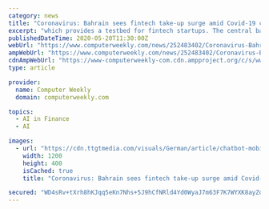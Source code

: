 ```yaml
---
category: news
title: "Coronavirus: Bahrain sees fintech take-up surge amid Covid-19 crisis"
excerpt: "which provides a testbed for fintech startups. The central bank is offering international fintechs a gateway into the Gulf Cooperation Council (GCC) block of countries. We look at how AI and data ..."
publishedDateTime: 2020-05-20T11:30:00Z
webUrl: "https://www.computerweekly.com/news/252483402/Coronavirus-Bahrain-sees-fintech-take-up-surge-amid-Covid-19-crisis"
ampWebUrl: "https://www.computerweekly.com/news/252483402/Coronavirus-Bahrain-sees-fintech-take-up-surge-amid-Covid-19-crisis?amp=1"
cdnAmpWebUrl: "https://www-computerweekly-com.cdn.ampproject.org/c/s/www.computerweekly.com/news/252483402/Coronavirus-Bahrain-sees-fintech-take-up-surge-amid-Covid-19-crisis?amp=1"
type: article

provider:
  name: Computer Weekly
  domain: computerweekly.com

topics:
  - AI in Finance
  - AI

images:
  - url: "https://cdn.ttgtmedia.com/visuals/German/article/chatbot-mobile-phone-adobe.jpg"
    width: 1200
    height: 400
    isCached: true
    title: "Coronavirus: Bahrain sees fintech take-up surge amid Covid-19 crisis"

secured: "WD4sRv+tXrh8hKJqq5eKn7Nhs+5J9hCfNRld4Yd0WyaJ7m63F7K7WYXK8ayZokqt9YejsQsicbdgshWbFjkzwW6F6LqaQznWKiW1f1OOK7VUikcidQi6B0G6iiD7XETxc7W/xslI7FNeHX+E7NSAWX7QTF21kWb8sFOE2v8cPBpKaHEK1hRdsV4nvP7+E6kMNd37Wky3MpmZQZ0zeV7G/5pIawviVCOpnzGzcZxhTF8L1l3gL8igXqb10k1fE3CHon27h0IYFyR7S+wjlzPUpSBMxdfcb8PPYxJT9pM6+Qwz79sZv1gzMpIsybfjYjkw;8OFQfl9lBspldQINB6L+wg=="
---
```



